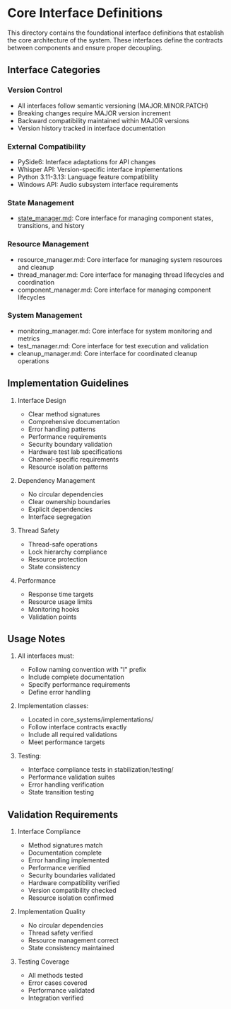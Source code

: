 # Core Interface Definitions

This directory contains the foundational interface definitions that establish the core architecture of the system. These interfaces define the contracts between components and ensure proper decoupling.

## Interface Categories

### Version Control
- All interfaces follow semantic versioning (MAJOR.MINOR.PATCH)
- Breaking changes require MAJOR version increment
- Backward compatibility maintained within MAJOR versions
- Version history tracked in interface documentation

### External Compatibility
- PySide6: Interface adaptations for API changes
- Whisper API: Version-specific interface implementations
- Python 3.11-3.13: Language feature compatibility
- Windows API: Audio subsystem interface requirements

### State Management
- [state_manager.md](state_manager.md): Core interface for managing component states, transitions, and history

### Resource Management
- resource_manager.md: Core interface for managing system resources and cleanup
- thread_manager.md: Core interface for managing thread lifecycles and coordination
- component_manager.md: Core interface for managing component lifecycles

### System Management
- monitoring_manager.md: Core interface for system monitoring and metrics
- test_manager.md: Core interface for test execution and validation
- cleanup_manager.md: Core interface for coordinated cleanup operations

## Implementation Guidelines

1. Interface Design
   - Clear method signatures
   - Comprehensive documentation
   - Error handling patterns
   - Performance requirements
   - Security boundary validation
   - Hardware test lab specifications
   - Channel-specific requirements
   - Resource isolation patterns

2. Dependency Management
   - No circular dependencies
   - Clear ownership boundaries
   - Explicit dependencies
   - Interface segregation

3. Thread Safety
   - Thread-safe operations
   - Lock hierarchy compliance
   - Resource protection
   - State consistency

4. Performance
   - Response time targets
   - Resource usage limits
   - Monitoring hooks
   - Validation points

## Usage Notes

1. All interfaces must:
   - Follow naming convention with "I" prefix
   - Include complete documentation
   - Specify performance requirements
   - Define error handling

2. Implementation classes:
   - Located in core_systems/implementations/
   - Follow interface contracts exactly
   - Include all required validations
   - Meet performance targets

3. Testing:
   - Interface compliance tests in stabilization/testing/
   - Performance validation suites
   - Error handling verification
   - State transition testing

## Validation Requirements

1. Interface Compliance
   - Method signatures match
   - Documentation complete
   - Error handling implemented
   - Performance verified
   - Security boundaries validated
   - Hardware compatibility verified
   - Version compatibility checked
   - Resource isolation confirmed

2. Implementation Quality
   - No circular dependencies
   - Thread safety verified
   - Resource management correct
   - State consistency maintained

3. Testing Coverage
   - All methods tested
   - Error cases covered
   - Performance validated
   - Integration verified
